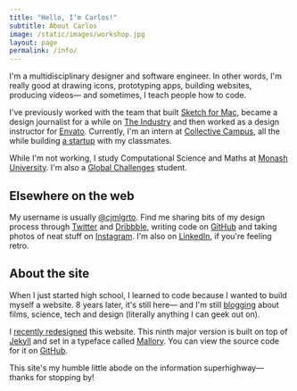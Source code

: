 ```yaml
---
title: "Hello, I‘m Carlos!"
subtitle: About Carlos
image: /static/images/workshop.jpg
layout: page
permalink: /info/
---
```


I'm a multidisciplinary designer and software engineer. In other words, I'm really good at drawing icons, prototyping apps, building websites, producing videos— and sometimes, I teach people how to code.

I've previously worked with the team that built [Sketch for Mac](https://sketchapp.com), became a design journalist for a while on [The Industry](http://theindustry.cc/author/cj/) and then worked as a design instructor for [Envato](https://envato.com). Currently, I'm an intern at [Collective Campus](http://www.collectivecamp.us), all the while building [a startup](http://initiator.fund) with my classmates.

While I'm not working, I study Computational Science and Maths at [Monash University](https://monash.edu). I'm also a [Global Challenges](https://www.monash.edu/global-challenges) student.

## Elsewhere on the web

My username is usually [@cjmlgrto](https://twitter.com/cjmlgrto). Find me sharing bits of my design process through [Twitter](https://twitter.com/cjmlgrto) and [Dribbble](https://dribbble.com/cjmlgrto), writing code on [GitHub](https://github.com/cjmlgrto/mlgrto.com) and taking photos of neat stuff on [Instagram](https://instagram.com/cjmlgrto). I'm also on [LinkedIn](http://linkedin.com/in/cjmlgrto), if you're feeling retro.

## About the site

When I just started high school, I learned to code because I wanted to build myself a website. 8 years later, it's still here— and I'm still [blogging](/blog) about films, science, tech and design (literally anything I can geek out on).

I [recently redesigned](#) this website. This ninth major version is built on top of [Jekyll](http://jekyllrb.com) and set in a typeface called [Mallory](https://frerejones.com/families/mallory). You can view the source code for it on [GitHub](https://github.com/cjmlgrto/mlgrto.com).

This site's my humble little abode on the information superhighway— thanks for stopping by!
